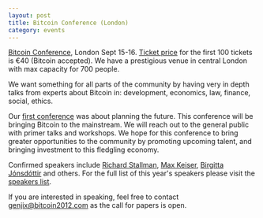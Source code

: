 ```yaml
---
layout: post
title: Bitcoin Conference (London)
category: events
---
```


[Bitcoin Conference](http://bitcoin2012.com/), London Sept 15-16. [Ticket price](https://sites.google.com/a/bitcoin2012.com/homepage/tickets) for the first 100 tickets is €40 (Bitcoin accepted). We have a prestigious venue in central London with max capacity for 700 people.

We want something for all parts of the community by having very in depth talks from experts about Bitcoin in: development, economics, law, finance, social, ethics.

Our [first conference](http://bitgroups.org/) was about planning the future. This conference will be bringing Bitcoin to the mainstream. We will reach out to the general public with primer talks and workshops. We hope for this conference to bring greater opportunities to the community by promoting upcoming talent, and bringing investment to this fledgling economy.

Confirmed speakers include [Richard Stallman](http://en.wikipedia.org/wiki/Richard_stallman), [Max Keiser](http://en.wikipedia.org/wiki/Max_keiser), [Birgitta Jónsdóttir](http://en.wikipedia.org/wiki/Birgitta_J%C3%B3nsd%C3%B3ttir) and others. For the full list of this year's speakers please visit the [speakers list](https://sites.google.com/a/bitcoin2012.com/homepage/speakers).

If you are interested in speaking, feel free to contact [genjix@bitcoin2012.com](mailto:genjix@bitcoin2012.com) as the call for papers is open.

